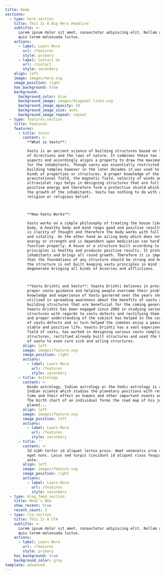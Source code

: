 ```yaml
---
title: Home
sections:
  - type: hero_section
    title: This Is A Big Hero Headline
    subtitle: >-
      Lorem ipsum dolor sit amet, consectetur adipiscing elit. Nullam a metus
      quis lorem malesuada luctus.
    actions:
      - label: Learn More
        url: /features
        style: primary
      - label: Contact Us
        url: /contact
        style: secondary
    align: left
    image: images/hero.svg
    image_position: right
    has_background: true
    background:
      background_color: blue
      background_image: images/diagonal-lines.svg
      background_image_opacity: 20
      background_image_size: auto
      background_image_repeat: repeat
  - type: features_section
    title: Features
    features:
      - title: Vastu
        content: >-
          **What is Vastu**: 

          Vastu is an ancient science of building structures based on the study
          of directions and the laws of nature. It combines these two important
          aspects and accordingly aligns a property to draw the maximum benefits
          for the inhabitants. Though vastu was essentially restricted to
          building temples however in the later decades it was used to build all
          kinds of properties or structures. A proper knowledge of the
          gravitational field, the magnetic field, velocity of winds and the
          ultraviolet rays helps in designing structures that are full of
          positive energy and therefore form a protective shield which helps in
          the growth of the inhabitants. Vastu has nothing to do with any
          religion or religious belief.



          **How Vastu Works**: 

          Vastu works on a simple philosophy of treating the house like a human
          body. A healthy body and mind reaps good and positive results. There
          is clarity of thought and therefore the body works with full energy
          and vitality. On the other hand an ailing body which does not have any
          energy or strength and is dependent upon medication can hardly
          function properly. A house or a structure built according to Vastu
          principles is healthy and produces positive results. It protects its
          inhabitants and brings all round growth. Therefore it is imperative
          that the foundations of any structure should be strong and healthy. If
          the structure is not built keeping vastu principles in mind it will
          degenerate bringing all kinds of miseries and afflictions.



          **Vastu Drishti and Vastu**: Vaastu Drishti believes in providing
          proper vastu guidance and helping people overcome their problems. The
          knowledge and experience of Vastu garnered over the years should be
          utilized in spreading awareness about the benefits of vastu and
          building structures that are beneficial for the coming generations.
          Vaastu Drishti has been engaged since 2003 in studying various
          structures with regards to vastu defects and rectifying them. A deep
          and proper understanding of the subject has helped in the correction
          of vastu defects and in turn helped the inmates enjoy a peaceful,
          stable and positive life. Vaastu Drishti has a vast experience in the
          field of vastu, has worked in designing various vastu compliant
          structures, rectified already built structures and used the knowledge
          of vastu to even cure sick and ailing structures.
        align: left
        image: images/feature.svg
        image_position: right
        actions:
          - label: Learn More
            url: /features
            style: secondary
      - title: Astrology
        content: >-
          Hindu astrology, Indian astrology or the Vedic astrology is an ancient
          Indian science which studies the planetary positions with respect to
          time and their effect on humans and other important events on earth.
          The birth chart of an individual forms the road map of his journey on
          planet...
        align: left
        image: images/feature.svg
        image_position: left
        actions:
          - label: Learn More
            url: /features
            style: secondary
      - title: ''
        content: >-
          Id nibh tortor id aliquet lectus proin. Amet venenatis urna cursus
          eget nunc. Lacus sed turpis tincidunt id aliquet risus feugiat in
          ante.
        align: left
        image: images/feature.svg
        image_position: right
        actions:
          - label: Learn More
            url: /features
            style: secondary
  - type: blog_feed_section
    title: What's New
    show_recent: true
    recent_count: 3
  - type: cta_section
    title: This Is A CTA
    subtitle: >-
      Lorem ipsum dolor sit amet, consectetur adipiscing elit. Nullam a metus
      quis lorem malesuada luctus.
    actions:
      - label: Learn More
        url: /features
        style: primary
    has_background: true
    background_color: gray
template: advanced
---
```

